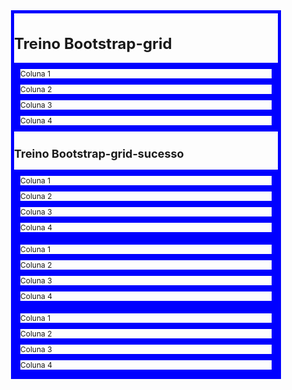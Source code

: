  <!doctype html>
 <html lang="en">
 <head>
<meta charset="utf-8">
<meta name="viewport" content="width=device-width, initial-scale=1">
<title>Bootstrap-grid</title>
<!--Estilizar a borda criada-->

<style>
 div {
    border: 5px solid blue;
 }

body {

font-size: 12px;

}
</style>

<!--Links da página Bootstrap para usar o CSS e JS-->

<script src="https://cdn.jsdelivr.net/npm/bootstrap@5.3.0-alpha1/dist/js/bootstrap.bundle.min.js" integrity="sha384-w76AqPfDkMBDXo30jS1Sgez6pr3x5MlQ1ZAGC+nuZB+EYdgRZgiwxhTBTkF7CXvN" crossorigin="anonymous"></script>

<link href="https://cdn.jsdelivr.net/npm/bootstrap@5.3.0-alpha1/dist/css/bootstrap.min.css" rel="stylesheet" integrity="sha384-GLhlTQ8iRABdZLl6O3oVMWSktQOp6b7In1Zl3/Jr59b6EGGoI1aFkw7cmDA6j6gD" crossorigin="anonymous">
</head>

<body>
<!--container- Caixa -->

<div class="container">


<!--Criar as linhas e colunas ROW E COL-->

<h1>Treino Bootstrap-grid</h1>
 <div class="row">
    <div class="col-3">Coluna 1</div>
    <div class="col-3">Coluna 2</div>
    <div class="col-3">Coluna 3 </div>
    <div class="col-3">Coluna 4</div>
 </div>

 <h2>Treino Bootstrap-grid-sucesso</h2>
 <div class="row">
    <div class="col-3">Coluna 1</div>
    <div class="col-3">Coluna 2</div>
    <div class="col-3">Coluna 3 </div>
    <div class="col-3">Coluna 4</div>
 </div>

 <div class="row">
    <div class="col-3">Coluna 1</div>
    <div class="col-3">Coluna 2</div>
    <div class="col-3">Coluna 3 </div>
    <div class="col-3">Coluna 4</div>
 </div>

 <div class="row">
    <div class="col-3">Coluna 1</div>
    <div class="col-3">Coluna 2</div>
    <div class="col-3">Coluna 3 </div>
    <div class="col-3">Coluna 4</div>
 </div>


</body>
</div>
</html>
